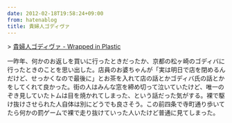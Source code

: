 ```yaml
---
date: 2012-02-18T19:58:24+09:00
from: hatenablog
title: 貴婦人ゴディヴァ
---
```

\> [貴婦人ゴディヴァ - Wrapped in Plastic](http://mooz.hatenablog.com/entry/2012/02/18/174333)

一昨年、何かのお返しを買いに行ったときだったか、京都の松ヶ崎のゴディバに行ったときのことを思い出した。店員のお婆ちゃんが「実は明日で店を閉めるんだけど、せっかくなので最後に」とお茶を入れて店の話とかゴディバ氏の話とかをしてくれて良かった。街の人はみんな窓を締め切って泣いていたけど、唯一のぞき見していたトムは目を焼かれてしまった、という話だった気がする。裸で駆け抜けさせられた人自体は別にどうでも良さそう。この前四条で寺町通り歩いてたら何かの罰ゲームで裸で走り抜けていった人いたけど普通に見てしまった。

